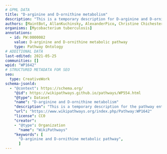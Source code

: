 ```yaml
---
# GPML DATA
title: "D-arginine and D-ornithine metabolism"
description: "This is a temporary description for D-arginine and D-ornithine metabolism"
authors: [MaintBot, AllanKuchinsky, AlexanderPico, Christine Chichester, Eweitz]
organisms: [Mycobacterium tuberculosis]
annotations:
  - id: PW:0000082
    value: D-arginine and D-ornithine metabolic pathway
    type: Pathway Ontology
# ADDITIONAL DATA
last-edited: 2021-05-25
communities: []
wpid: "WP1642"
# STRUCTURED METADATA FOR SEO
seo:
  type: CreativeWork
schema-jsonld:
  - "@context": https://schema.org/
    "@id": https://wikipathways.github.io/pathways/WP554.html
    "@type": Dataset
    "name": "D-arginine and D-ornithine metabolism"
    "description": "This is a temporary description for the pathway entitled: D-arginine and D-ornithine metabolism"
    "url": "https://www.wikipathways.org/index.php/Pathway:WP1642"
    "license": CC0
    "creator":
    - "@type": Organization
      "name": "WikiPathways"
    "keywords": [
      "D-arginine and D-ornithine metabolic pathway",
      ]
---
```

